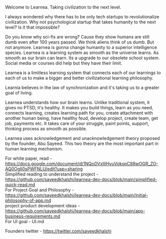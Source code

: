 Welcome to Learnea. Taking civilization to the next level.

I always wondered why there has to be only tech startups to revolutionalize civilization. Why not psychological startup that takes humanity to the next level? Is it that impossible?

Do you know why sci-fis are wrong? Cause they show humans are still dumb even after 100 years passed. We think aliens think of us dumb. But not anymore. Learnea is gonna change humanity to a superior intelligence species. Learnea is a learning system as smooth as the universe learns. As smooth as our brain can learn. Its a upgrade to our obsolete school system. Social media or courses did help but they have their limit.

Learnea is a limitless learning system that connects each of our learnings to each of us to make a bigger and better civilizational learning philosophy.

Learnia believes in the law of synchronization and it's taking us to a greater goal of living.

Learnea understands how our brain learns. Unlike traditional system, it gives no PTSD, it's healthy. It makes you build things, learn as you need, connects learning, creates learning path for you, create attachment with another human being, have healthy feud, develop project, create team, get job, payments etc. It takes care of your struggle, paint points, support, thinking process as smooth as possible.

Learnea uses acknowledgement and unacknowledgement theory proposed by the founder, Abu Sayeed. This two theory are the most important part in human learning mechanism.

For white paper, read -https://docs.google.com/document/d/1NQoDVxIliHvuVokspC88wOGR_ZO-AQ0OgIl0sPWFNLU/edit?usp=sharing <br/>
Simplified reading to understand the project - https://github.com/sayeedkhalshi/learnea-dev-docs/blob/main/simplified-quick-read.md<br />
For Project Goal and Philosophy - https://github.com/sayeedkhalshi/learnea-dev-docs/blob/main/initial-philosophy-of-app.md<br />
project product development ideas - https://github.com/sayeedkhalshi/learnea-dev-docs/blob/main/app-business-requirements.md<br />
For UI goal - UI.md<br />

Founders twitter -
https://twitter.com/sayeedkhalshi
